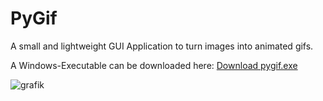 # PyGif
A small and lightweight GUI Application to turn images into animated gifs.

A Windows-Executable can be downloaded here: [Download pygif.exe](https://www.dropbox.com/s/eof03w5njmubbz7/pygif.exe?raw=1)

![grafik](https://user-images.githubusercontent.com/79027579/210083464-4284457a-2b6f-43b8-82ff-6d9a85de6e75.png)
